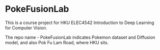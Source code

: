 # PokeFusionLab

This is a course project for HKU ELEC4542 Introduction to Deep Learning for Computer Vision.

The repo name - PokeFusionLab indicates Pokemon dataset and Diffusion model, and also Pok Fu Lam Road, where HKU sits.
